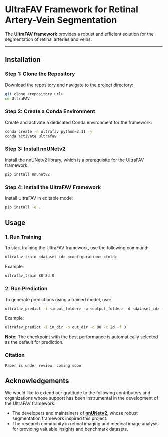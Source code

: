 # UltraFAV Framework for Retinal Artery-Vein Segmentation

The **UltraFAV framework** provides a robust and efficient solution for the segmentation of retinal arteries and veins.

---

## Installation

### Step 1: Clone the Repository

Download the repository and navigate to the project directory:

```bash
git clone <repository_url>
cd UltraFAV
```

### Step 2: Create a Conda Environment

Create and activate a dedicated Conda environment for the framework:

```bash
conda create -n ultrafav python=3.11 -y
conda activate ultrafav
```

### Step 3: Install nnUNetv2

Install the nnUNetv2 library, which is a prerequisite for the UltraFAV framework:

```bash
pip install nnunetv2
```

### Step 4: Install the UltraFAV Framework

Install UltraFAV in editable mode:

```bash
pip install -e .
```

## Usage

### 1. Run Training

To start training the UltraFAV framework, use the following command:

```bash
ultrafav_train <dataset_id> <configuration> <fold>
```

Example:

```bash
ultrafav_train 88 2d 0
```

### 2. Run Prediction

To generate predictions using a trained model, use:

```bash
ultrafav_predict -i <input_folder> -o <output_folder> -d <dataset_id> -c <configuration> -f <fold>
```

Example:

```bash
ultrafav_predict -i in_dir -o out_dir -d 88 -c 2d -f 0
```

**Note:** The checkpoint with the best performance is automatically selected as the default for prediction.

### Citation

```
Paper is under review, coming soon
```



## Acknowledgements

We would like to extend our gratitude to the following contributors and organizations whose support has been instrumental in the development of the UltraFAV framework:

- The developers and maintainers of [**nnUNetv2**](https://github.com/MIC-DKFZ/nnUNet), whose robust segmentation framework inspired this project.
- The research community in retinal imaging and medical image analysis for providing valuable insights and benchmark datasets.